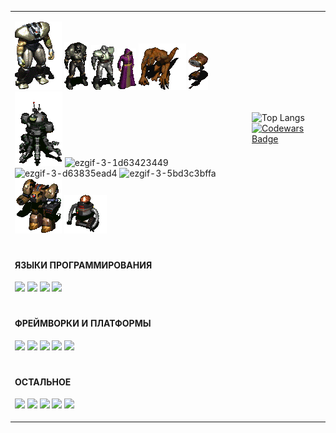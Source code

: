 <table>
<tr>
<td>

  
![](https://github.com/XrestRus/XrestRus/blob/main/asset/Frank%20Horrigan%20Fallout2.gif) 
![](https://github.com/XrestRus/XrestRus/blob/main/asset/a-a-1.gif) 
![](https://github.com/XrestRus/XrestRus/blob/main/asset/a-a-3.gif)
![](https://github.com/XrestRus/XrestRus/blob/main/asset/a-a-2.gif) 
![](https://github.com/XrestRus/XrestRus/blob/main/asset/a-a-5-m.gif) 
![](https://github.com/XrestRus/XrestRus/blob/main/asset/r-a-4-m.gif) 
![](https://github.com/XrestRus/XrestRus/blob/main/asset/r-a-1.gif) 
![ezgif-3-1d63423449](https://user-images.githubusercontent.com/52876110/147875533-b68c1855-1843-4476-8959-7d4af8f4cc32.gif)
![ezgif-3-d63835ead4](https://user-images.githubusercontent.com/52876110/147875537-abc5a32f-01f0-48a0-9a5b-69dbfda3434d.gif)
![ezgif-3-5bd3c3bffa](https://user-images.githubusercontent.com/52876110/147875545-be3af6bb-5db2-4011-b616-9b784f5b0cfc.gif)
![](https://github.com/XrestRus/XrestRus/blob/main/asset/r-a-2.gif)
![](https://github.com/XrestRus/XrestRus/blob/main/asset/r-a-3.gif)
  
</td>
<td>

  
![Top Langs](https://github-readme-stats.vercel.app/api/top-langs/?username=XrestRus&layout=compact&langs_count=20)
[![Codewars Badge](https://www.codewars.com/users/XrestRus/badges/large)](https://www.codewars.com/users/XrestRus) 

</td>
</tr>
<tr>
<td colspan="2">

<h4>ЯЗЫКИ ПРОГРАММИРОВАНИЯ</h4>
  
![](https://img.shields.io/badge/-typescript-%23C21325?style=for-the-badge&color=black&logo=typescript)
![](https://img.shields.io/badge/-javascript-%23C21325?style=for-the-badge&color=black&logo=javascript)
![](https://img.shields.io/badge/-php-%23C21325?style=for-the-badge&color=black&logo=php)
![](https://img.shields.io/badge/-CSharp-%23C21325?style=for-the-badge&color=black&logoColor=239120&logo=CSharp)
  
</td>
</tr>
<tr>
<td colspan="2">

<h4>ФРЕЙМВОРКИ И ПЛАТФОРМЫ</h4>
  
![](https://img.shields.io/badge/-react-%23C21325?style=for-the-badge&color=black&logo=react)
![](https://img.shields.io/badge/-vue-%23C21325?style=for-the-badge&color=black&logo=vuedotjs)
![](https://img.shields.io/badge/-net-%23C21325?style=for-the-badge&color=black&logo=dotnet)
![](https://img.shields.io/badge/-laravel-%23C21325?style=for-the-badge&color=black&logo=laravel)
![](https://img.shields.io/badge/-Xamarin-%23C21325?style=for-the-badge&color=black&logoColor=3498DB&logo=Xamarin)
 
</td>
</tr>
<tr>
<td colspan="2">

<h4>ОСТАЛЬНОЕ</h4>
  
![](https://img.shields.io/badge/-css3-%23C21325?style=for-the-badge&color=black&logoColor=1572B6&logo=css3)
![](https://img.shields.io/badge/-html5-%23C21325?style=for-the-badge&color=black&logoColor=E34F26&logo=html5)
![](https://img.shields.io/badge/-MySQL-%23C21325?style=for-the-badge&color=black&logoColor=4479A1&logo=MySQL)
![](https://img.shields.io/badge/-MariaDB-%23C21325?style=for-the-badge&color=black&logoColor=003545&logo=MariaDB)
![](https://img.shields.io/badge/-Docker-%23C21325?style=for-the-badge&color=black&logoColor=2496ED&logo=Docker)
  
</td>
</tr>
</table>


